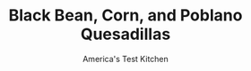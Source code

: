 ---
layout: ../../layouts/MarkdownPostLayout.astro
title: Black Bean, Corn, and Poblano Quesadillas
author: America's Test Kitchen
pubDate: 2023-03-15
description: "Goat cheese adds a creamy and tangy profile to these 30-minute quesadillas."
image_url: https://res.cloudinary.com/hksqkdlah/image/upload/ar_1:1,c_fill,dpr_2.0,f_auto,fl_lossy.progressive.strip_profile,g_faces:auto,q_auto:low,w_344/20913_sfs-black-bean-corn-and-poblano-quesadillas-009
tags: ["Main Courses","Mexican","Cheese","Weeknight","Vegetarian"]
calories: 2440
protein: 26
carbohydrates: 51
fats: 
fiber: 9
ingredients: ["4 ounces, goat cheese, crumbled (1 cup)","4 ounces, sharp cheddar cheese, shredded (1 cup)","3 tablespoons, vegetable oil","1 , onion, chopped fine","1 , ear corn, kernels cut from cob","1 , poblano chile, stemmed, seeded, and chopped","1 (15-ounce) can, black beans, rinsed","1/2 cup, water",", Salt and pepper","4 (10-inch), flour tortillas"]
serves: 4
time: "30 minutes"
instructions: ["Combine cheeses in bowl; set aside. Heat 2 tablespoons oil in 12-inch nonstick skillet over medium-high heat until shimmering. Add onion, corn, and poblano and cook until softened, about 7 minutes. Add beans and water and cook until water evaporates, about 1 minute. Off heat, coarsely mash mixture with potato masher. Season with salt and pepper to taste.","Spread one-quarter of bean mixture over half of each tortilla, leaving 1/2-inch border around edge. Top with one-quarter of cheese mixture and fold tortilla over filling, pressing firmly to seal. Wipe out skillet with paper towels.","Heat 1 1/2 teaspoons oil in now-empty skillet over medium-high heat until shimmering. Cook 2 quesadillas at a time until golden brown and crispy, 1 to 2 minutes per side. Transfer to cutting board. Repeat with remaining 1 1/2 teaspoons oil and remaining 2 quesadillas. Cut into wedges and serve."]
nutrition: ["589 mg Potassium","506 mg Phosphorus","385 mg Calcium","4 mg Iron","79 mg Magnesium","906 mg Sodium","2 mg Zinc","34 g Fat","3 mg Niacin (B3)","14 g Monounsaturated","3 g Polyunsaturated","23 mg Vitamin C","49 mg Cholesterol","13 g Saturated","9 g Fiber","49 µg Folic acid","106 µg Folate (food)","5 g Sugars","9 µg Vitamin K","220 g Water","51 g Carbs","189 µg Folate equivalent (total)","26 g Protein","3 mg Vitamin E","211 µg Vitamin A","610 kcal Energy","2440 calories"]
notes: "Three-quarters of a cup of thawed frozen corn kernels can be substituted for the fresh. For spicier quesadillas, add the seeds of the poblano chile."
---